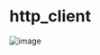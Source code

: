 # http_client

![image](https://user-images.githubusercontent.com/76408631/114945617-5970be80-9e52-11eb-8c78-c4a96b30d674.png)
